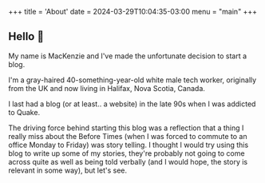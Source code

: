 +++
title = 'About'
date = 2024-03-29T10:04:35-03:00
menu = "main"
+++

## Hello :wave:

My name is MacKenzie and I've made the unfortunate decision to start a blog.

I'm a gray-haired 40-something-year-old white male tech worker, originally from the UK and now living in Halifax, Nova Scotia, Canada.

I last had a blog (or at least.. a website) in the late 90s when I was addicted to Quake.

The driving force behind starting this blog was a reflection that a thing I really miss about the Before Times (when I was forced to commute to an office Monday to Friday) was story telling. I thought I would try using this blog to write up some of my stories, they're probably not going to come across quite as well as being told verbally (and I would hope, the story is relevant in some way), but let's see.
